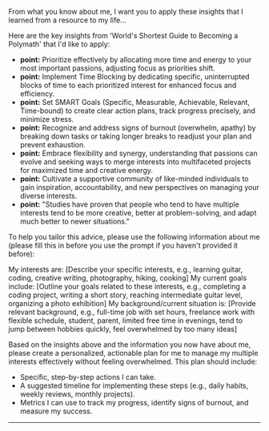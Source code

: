 From what you know about me, I want you to apply these insights that I learned from a resource to my life...

Here are the key insights from 'World's Shortest Guide to Becoming a Polymath' that I'd like to apply:

*   **point:** Prioritize effectively by allocating more time and energy to your most important passions, adjusting focus as priorities shift.
*   **point:** Implement Time Blocking by dedicating specific, uninterrupted blocks of time to each prioritized interest for enhanced focus and efficiency.
*   **point:** Set SMART Goals (Specific, Measurable, Achievable, Relevant, Time-bound) to create clear action plans, track progress precisely, and minimize stress.
*   **point:** Recognize and address signs of burnout (overwhelm, apathy) by breaking down tasks or taking longer breaks to readjust your plan and prevent exhaustion.
*   **point:** Embrace flexibility and synergy, understanding that passions can evolve and seeking ways to merge interests into multifaceted projects for maximized time and creative energy.
*   **point:** Cultivate a supportive community of like-minded individuals to gain inspiration, accountability, and new perspectives on managing your diverse interests.
*   **point:** "Studies have proven that people who tend to have multiple interests tend to be more creative, better at problem-solving, and adapt much better to newer situations."

To help you tailor this advice, please use the following information about me (please fill this in before you use the prompt if you haven't provided it before):

My interests are: [Describe your specific interests, e.g., learning guitar, coding, creative writing, photography, hiking, cooking]
My current goals include: [Outline your goals related to these interests, e.g., completing a coding project, writing a short story, reaching intermediate guitar level, organizing a photo exhibition]
My background/current situation is: [Provide relevant background, e.g., full-time job with set hours, freelance work with flexible schedule, student, parent, limited free time in evenings, tend to jump between hobbies quickly, feel overwhelmed by too many ideas]

Based on the insights above and the information you now have about me, please create a personalized, actionable plan for me to manage my multiple interests effectively without feeling overwhelmed. This plan should include:
*   Specific, step-by-step actions I can take.
*   A suggested timeline for implementing these steps (e.g., daily habits, weekly reviews, monthly projects).
*   Metrics I can use to track my progress, identify signs of burnout, and measure my success.

----